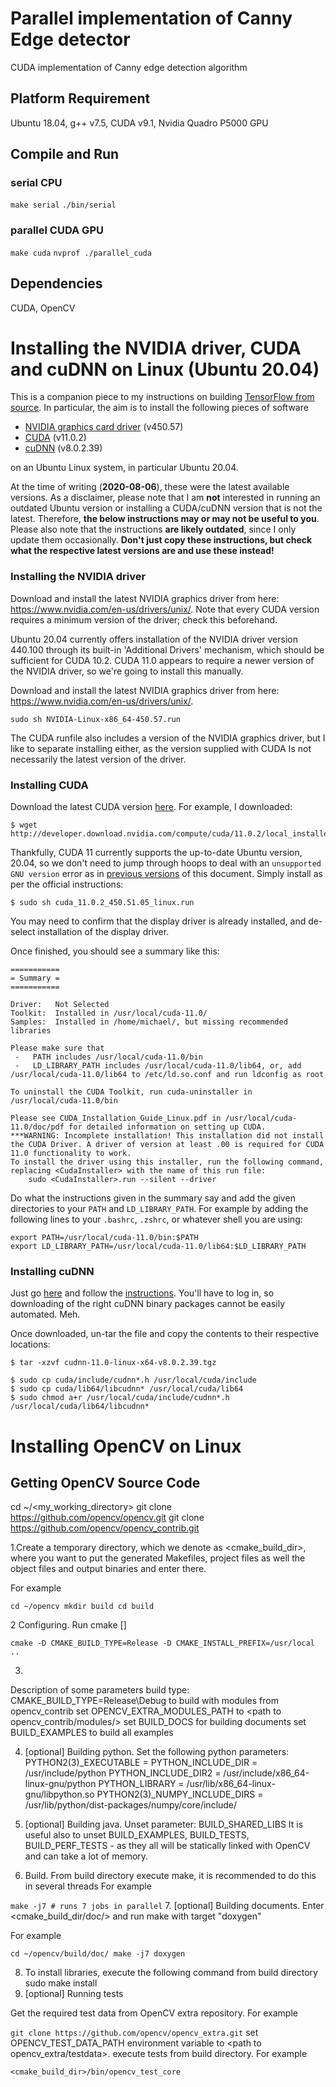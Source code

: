 # Parallel implementation of Canny Edge detector 
CUDA implementation of Canny edge detection algorithm

## Platform Requirement
Ubuntu 18.04, g++ v7.5, CUDA v9.1, Nvidia Quadro P5000 GPU

## Compile and Run
### serial CPU  
`make serial` 
`./bin/serial`
### parallel CUDA GPU 
`make cuda`
`nvprof ./parallel_cuda`
## Dependencies
CUDA, OpenCV

# Installing the NVIDIA driver, CUDA and cuDNN on Linux (Ubuntu 20.04)

This is a companion piece to my instructions on building [TensorFlow from source](https://gist.github.com/kmhofmann/e368a2ebba05f807fa1a90b3bf9a1e03).
In particular, the aim is to install the following pieces of software

- [NVIDIA graphics card driver](https://www.nvidia.com/en-us/drivers/unix/) (v450.57)
- [CUDA](https://developer.nvidia.com/cuda-downloads?target_os=Linux&target_arch=x86_64&target_distro=Ubuntu&target_version=2004&target_type=runfilelocal) (v11.0.2)
- [cuDNN](https://developer.nvidia.com/cudnn) (v8.0.2.39)

on an Ubuntu Linux system, in particular Ubuntu 20.04.

At the time of writing (**2020-08-06**), these were the latest available versions. As a disclaimer, please note that I am **not** interested in running an outdated Ubuntu version or installing a CUDA/cuDNN version that is not the latest. Therefore, **the below instructions may or may not be useful to you**. Please also note that the instructions **are likely outdated**, since I only update them occasionally. **Don't just copy these instructions, but check what the respective latest versions are and use these instead!**

### Installing the NVIDIA driver
Download and install the latest NVIDIA graphics driver from here: https://www.nvidia.com/en-us/drivers/unix/. Note that every CUDA version requires a minimum version of the driver; check this beforehand.

Ubuntu 20.04 currently offers installation of the NVIDIA driver version 440.100 through its built-in 'Additional Drivers' mechanism, which should be sufficient for CUDA 10.2. CUDA 11.0 appears to require a newer version of the NVIDIA driver, so we're going to install this manually.

Download and install the latest NVIDIA graphics driver from here: https://www.nvidia.com/en-us/drivers/unix/.

    sudo sh NVIDIA-Linux-x86_64-450.57.run

The CUDA runfile also includes a version of the NVIDIA graphics driver, but I like to separate installing either, as the version supplied with CUDA Is not necessarily the latest version of the driver.

### Installing CUDA
Download the latest CUDA version [here](https://developer.nvidia.com/cuda-downloads?target_os=Linux&target_arch=x86_64&target_distro=Ubuntu&target_version=2004&target_type=runfilelocal). For example, I downloaded:

    $ wget http://developer.download.nvidia.com/compute/cuda/11.0.2/local_installers/cuda_11.0.2_450.51.05_linux.run

      
Thankfully, CUDA 11 currently supports the up-to-date Ubuntu version, 20.04, so we don't need to jump through hoops to deal with an `unsupported GNU version` error as in [previous versions](https://gist.github.com/kmhofmann/cee7c0053da8cc09d62d74a6a4c1c5e4) of this document. Simply install as per the official instructions:

    $ sudo sh cuda_11.0.2_450.51.05_linux.run

You may need to confirm that the display driver is already installed, and de-select installation of the display driver.

Once finished, you should see a summary like this:

	===========
	= Summary =
	===========

	Driver:   Not Selected
	Toolkit:  Installed in /usr/local/cuda-11.0/
	Samples:  Installed in /home/michael/, but missing recommended libraries

	Please make sure that
	 -   PATH includes /usr/local/cuda-11.0/bin
	 -   LD_LIBRARY_PATH includes /usr/local/cuda-11.0/lib64, or, add /usr/local/cuda-11.0/lib64 to /etc/ld.so.conf and run ldconfig as root

	To uninstall the CUDA Toolkit, run cuda-uninstaller in /usr/local/cuda-11.0/bin

	Please see CUDA_Installation_Guide_Linux.pdf in /usr/local/cuda-11.0/doc/pdf for detailed information on setting up CUDA.
	***WARNING: Incomplete installation! This installation did not install the CUDA Driver. A driver of version at least .00 is required for CUDA 11.0 functionality to work.
	To install the driver using this installer, run the following command, replacing <CudaInstaller> with the name of this run file:
	    sudo <CudaInstaller>.run --silent --driver

Do what the instructions given in the summary say and add the given directories to your `PATH` and `LD_LIBRARY_PATH`. For example by adding the following lines to your `.bashrc`, `.zshrc`, or whatever shell you are using:

    export PATH=/usr/local/cuda-11.0/bin:$PATH
    export LD_LIBRARY_PATH=/usr/local/cuda-11.0/lib64:$LD_LIBRARY_PATH

### Installing cuDNN

Just go [here](https://developer.nvidia.com/cudnn) and follow the [instructions](https://docs.nvidia.com/deeplearning/sdk/cudnn-install/index.html). You'll have to log in, so downloading of the right cuDNN binary packages cannot be easily automated. Meh.

Once downloaded, un-tar the file and copy the contents to their respective locations:

    $ tar -xzvf cudnn-11.0-linux-x64-v8.0.2.39.tgz
    
    $ sudo cp cuda/include/cudnn*.h /usr/local/cuda/include
    $ sudo cp cuda/lib64/libcudnn* /usr/local/cuda/lib64
    $ sudo chmod a+r /usr/local/cuda/include/cudnn*.h /usr/local/cuda/lib64/libcudnn*
    
    
    
# Installing OpenCV on Linux 

## Getting OpenCV Source Code
cd ~/<my_working_directory>
git clone https://github.com/opencv/opencv.git
git clone https://github.com/opencv/opencv_contrib.git

1.Create a temporary directory, which we denote as <cmake_build_dir>, where you want to put the generated Makefiles, project files as well the object files and output binaries and enter there.

For example

`cd ~/opencv
mkdir build
cd build`

2 Configuring. Run cmake [<some optional parameters>] <path to the OpenCV source directory>

`cmake -D CMAKE_BUILD_TYPE=Release -D CMAKE_INSTALL_PREFIX=/usr/local ..`

3.
Description of some parameters
build type: CMAKE_BUILD_TYPE=Release\Debug
to build with modules from opencv_contrib set OPENCV_EXTRA_MODULES_PATH to <path to opencv_contrib/modules/>
set BUILD_DOCS for building documents
set BUILD_EXAMPLES to build all examples

4. [optional] Building python. Set the following python parameters:
PYTHON2(3)_EXECUTABLE = <path to python>
PYTHON_INCLUDE_DIR = /usr/include/python<version>
PYTHON_INCLUDE_DIR2 = /usr/include/x86_64-linux-gnu/python<version>
PYTHON_LIBRARY = /usr/lib/x86_64-linux-gnu/libpython<version>.so
PYTHON2(3)_NUMPY_INCLUDE_DIRS = /usr/lib/python<version>/dist-packages/numpy/core/include/

5. [optional] Building java.
Unset parameter: BUILD_SHARED_LIBS
It is useful also to unset BUILD_EXAMPLES, BUILD_TESTS, BUILD_PERF_TESTS - as they all will be statically linked with OpenCV and can take a lot of memory.

6. Build. From build directory execute make, it is recommended to do this in several threads
For example

`make -j7 # runs 7 jobs in parallel`
7. [optional] Building documents. Enter <cmake_build_dir/doc/> and run make with target "doxygen"

For example

`cd ~/opencv/build/doc/
make -j7 doxygen`

8. To install libraries, execute the following command from build directory
sudo make install
9. [optional] Running tests

Get the required test data from OpenCV extra repository.
For example

`git clone https://github.com/opencv/opencv_extra.git`
set OPENCV_TEST_DATA_PATH environment variable to <path to opencv_extra/testdata>.
execute tests from build directory.
For example

`<cmake_build_dir>/bin/opencv_test_core`
